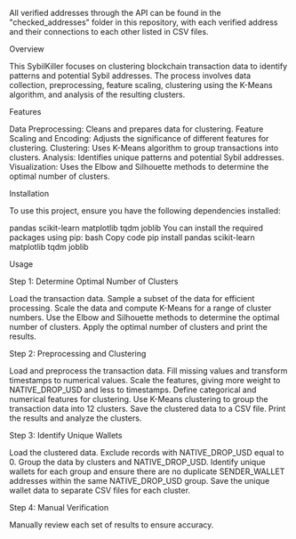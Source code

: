 All verified addresses through the API can be found in the "checked_addresses" folder in this repository, with each verified address and their connections to each other listed in CSV files.

Overview

This SybilKiller focuses on clustering blockchain transaction data to identify patterns and potential Sybil addresses. The process involves data collection, preprocessing, feature scaling, clustering using the K-Means algorithm, and analysis of the resulting clusters.

Features

Data Preprocessing: Cleans and prepares data for clustering.
Feature Scaling and Encoding: Adjusts the significance of different features for clustering.
Clustering: Uses K-Means algorithm to group transactions into clusters.
Analysis: Identifies unique patterns and potential Sybil addresses.
Visualization: Uses the Elbow and Silhouette methods to determine the optimal number of clusters.

Installation

To use this project, ensure you have the following dependencies installed:

pandas
scikit-learn
matplotlib
tqdm
joblib
You can install the required packages using pip:
bash
Copy code
pip install pandas scikit-learn matplotlib tqdm joblib


Usage

Step 1: Determine Optimal Number of Clusters

Load the transaction data.
Sample a subset of the data for efficient processing.
Scale the data and compute K-Means for a range of cluster numbers.
Use the Elbow and Silhouette methods to determine the optimal number of clusters.
Apply the optimal number of clusters and print the results.

Step 2: Preprocessing and Clustering

Load and preprocess the transaction data.
Fill missing values and transform timestamps to numerical values.
Scale the features, giving more weight to NATIVE_DROP_USD and less to timestamps.
Define categorical and numerical features for clustering.
Use K-Means clustering to group the transaction data into 12 clusters.
Save the clustered data to a CSV file.
Print the results and analyze the clusters.

Step 3: Identify Unique Wallets

Load the clustered data.
Exclude records with NATIVE_DROP_USD equal to 0.
Group the data by clusters and NATIVE_DROP_USD.
Identify unique wallets for each group and ensure there are no duplicate SENDER_WALLET addresses within the same NATIVE_DROP_USD group.
Save the unique wallet data to separate CSV files for each cluster.

Step 4: Manual Verification

Manually review each set of results to ensure accuracy.
